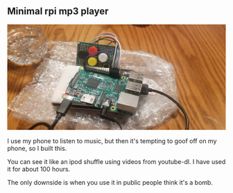 ## Minimal rpi mp3 player

![blah](🎶.jpg "beautiful")

I use my phone to listen to music, but then it's tempting to goof off on my phone, so I built this. 

You can see it like an ipod shuffle using videos from youtube-dl. I have used it for about 100 hours.

The only downside is when you use it in public people think it's a bomb.
